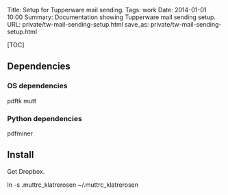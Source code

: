 Title: Setup for Tupperware mail sending.
Tags: work
Date: 2014-01-01 10:00
Summary: Documentation showing Tupperware mail sending setup.
URL: private/tw-mail-sending-setup.html
save_as: private/tw-mail-sending-setup.html

[TOC]

## Dependencies

### OS dependencies
pdftk
mutt


### Python dependencies
pdfminer


## Install

Get Dropbox.

ln -s .muttrc_klatrerosen ~/.muttrc_klatrerosen



